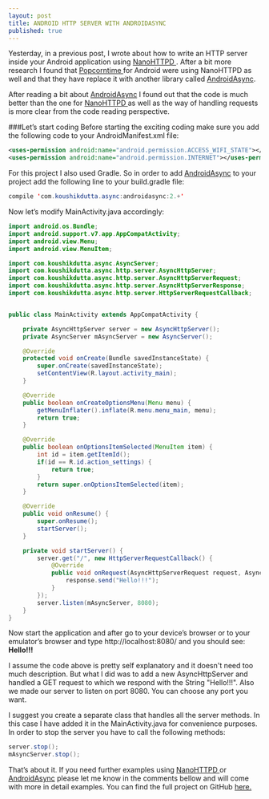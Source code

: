 ```yaml
---
layout: post
title: ANDROID HTTP SERVER WITH ANDROIDASYNC
published: true
---
```


Yesterday, in a previous post, I wrote about how to write an HTTP server inside your Android application using <a href="https://github.com/NanoHttpd/nanohttpd" target="_blank"> NanoHTTPD </a>. After a bit more research I found that <a href="https://popcorntime.io/" target="_blank"> Popcorntime </a> for Android were using NanoHTTPD as well and that they have replace it with another library called <a href="https://github.com/koush/AndroidAsync" target="_blank">AndroidAsync</a>.

After reading a bit about <a href="https://github.com/koush/AndroidAsync" target="_blank">AndroidAsync</a> I found out that the code is much better than the one for <a href="https://github.com/NanoHttpd/nanohttpd" target="_blank"> NanoHTTPD </a> as well as the way of handling requests is more clear from the code reading perspective.

###Let’s start coding
Before starting the exciting coding make sure you add the following code to your AndroidManifest.xml file:

```xml
<uses-permission android:name="android.permission.ACCESS_WIFI_STATE"></uses-permission>
<uses-permission android:name="android.permission.INTERNET"></uses-permission>
```

For this project I also used Gradle. So in order to add <a href="https://github.com/koush/AndroidAsync" target="_blank">AndroidAsync</a> to your project add the following line to your build.gradle file:

```java
compile 'com.koushikdutta.async:androidasync:2.+'
```

Now let’s modify MainActivity.java accordingly:

```java
import android.os.Bundle;
import android.support.v7.app.AppCompatActivity;
import android.view.Menu;
import android.view.MenuItem;

import com.koushikdutta.async.AsyncServer;
import com.koushikdutta.async.http.server.AsyncHttpServer;
import com.koushikdutta.async.http.server.AsyncHttpServerRequest;
import com.koushikdutta.async.http.server.AsyncHttpServerResponse;
import com.koushikdutta.async.http.server.HttpServerRequestCallback;


public class MainActivity extends AppCompatActivity {

    private AsyncHttpServer server = new AsyncHttpServer();
    private AsyncServer mAsyncServer = new AsyncServer();

    @Override
    protected void onCreate(Bundle savedInstanceState) {
        super.onCreate(savedInstanceState);
        setContentView(R.layout.activity_main);
    }

    @Override
    public boolean onCreateOptionsMenu(Menu menu) {
        getMenuInflater().inflate(R.menu.menu_main, menu);
        return true;
    }

    @Override
    public boolean onOptionsItemSelected(MenuItem item) {
        int id = item.getItemId();
        if(id == R.id.action_settings) {
            return true;
        }
        return super.onOptionsItemSelected(item);
    }

    @Override
    public void onResume() {
        super.onResume();
        startServer();
    }

    private void startServer() {
        server.get("/", new HttpServerRequestCallback() {
            @Override
            public void onRequest(AsyncHttpServerRequest request, AsyncHttpServerResponse response) {
                response.send("Hello!!!");
            }
        });
        server.listen(mAsyncServer, 8080);
    }
}
```

Now start the application and after go to your device’s browser or to your emulator’s browser and type http://localhost:8080/ and you should see:
<b>
Hello!!!
</b>

I assume the code above is pretty self explanatory and it doesn't need too much description. But what I did was to add a new AsyncHttpServer and handled a GET request to which we respond with the String "Hello!!!". Also we made our server to listen on port 8080. You can choose any port you want.

I suggest you create a separate class that handles all the server methods. In this case I have added it in the MainActivity.java for convenience purposes.
In order to stop the server you have to call the following methods:

```java
server.stop();
mAsyncServer.stop();
```

That’s about it. If you need further examples using <a href="https://github.com/NanoHttpd/nanohttpd" target="_blank"> NanoHTTPD </a> or <a href="https://github.com/koush/AndroidAsync" target="_blank">AndroidAsync</a> please let me know in the comments bellow and will come with more in detail examples.
You can find the full project on GitHub <a href="https://github.com/andreivisan/AndroidAsyncHttpServer" target="_blank"> here. </a>
